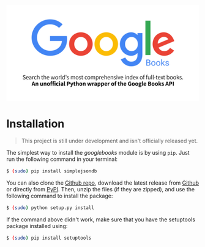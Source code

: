 ![Google Books API - Searth the world's most comprehensive index of full-text books. An unofficial Python wrapper of the Google Books API](/assets/googlebooks-banner-round.png)

# Installation

> This project is still under development and isn't officially released yet.

The simplest way to install the _googlebooks_ module is by using `pip`. Just run the following command in your terminal:

```bash
$ (sudo) pip install simplejsondb
```

You can also clone the [Github repo](https://github.com/RealA10N/googlebooks),
download the latest release from [Github](https://github.com/RealA10N/googlebooks/releases)
or directly from [PyPI](https://pypi.org/project/googlebooks/#files).
Then, unzip the files (if they are zipped), and use the following command to install the package:

```bash
$ (sudo) python setup.py install
```

If the command above didn't work, make sure that you have the setuptools package installed using:

```bash
$ (sudo) pip install setuptools
```
